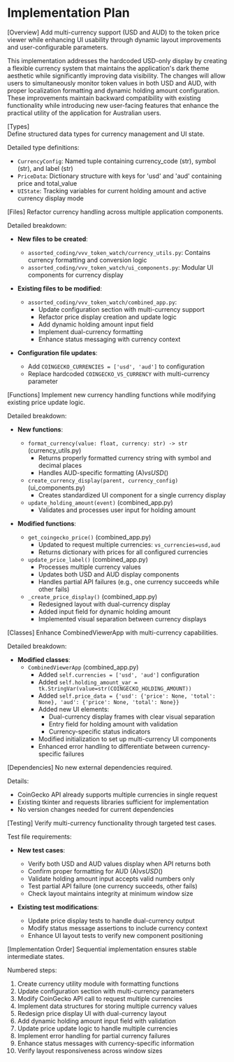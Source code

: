 # Implementation Plan

[Overview]
Add multi-currency support (USD and AUD) to the token price viewer while enhancing UI usability through dynamic layout improvements and user-configurable parameters.

This implementation addresses the hardcoded USD-only display by creating a flexible currency system that maintains the application's dark theme aesthetic while significantly improving data visibility. The changes will allow users to simultaneously monitor token values in both USD and AUD, with proper localization formatting and dynamic holding amount configuration. These improvements maintain backward compatibility with existing functionality while introducing new user-facing features that enhance the practical utility of the application for Australian users.

[Types]  
Define structured data types for currency management and UI state.

Detailed type definitions:
- `CurrencyConfig`: Named tuple containing currency_code (str), symbol (str), and label (str)
- `PriceData`: Dictionary structure with keys for 'usd' and 'aud' containing price and total_value
- `UIState`: Tracking variables for current holding amount and active currency display mode

[Files]
Refactor currency handling across multiple application components.

Detailed breakdown:
- **New files to be created**:
  - `assorted_coding/vvv_token_watch/currency_utils.py`: Contains currency formatting and conversion logic
  - `assorted_coding/vvv_token_watch/ui_components.py`: Modular UI components for currency display

- **Existing files to be modified**:
  - `assorted_coding/vvv_token_watch/combined_app.py`:
    * Update configuration section with multi-currency support
    * Refactor price display creation and update logic
    * Add dynamic holding amount input field
    * Implement dual-currency formatting
    * Enhance status messaging with currency context

- **Configuration file updates**:
  - Add `COINGECKO_CURRENCIES = ['usd', 'aud']` to configuration
  - Replace hardcoded `COINGECKO_VS_CURRENCY` with multi-currency parameter

[Functions]
Implement new currency handling functions while modifying existing price update logic.

Detailed breakdown:
- **New functions**:
  - `format_currency(value: float, currency: str) -> str` (currency_utils.py)
    * Returns properly formatted currency string with symbol and decimal places
    * Handles AUD-specific formatting (A$) vs USD ($)
  - `create_currency_display(parent, currency_config)` (ui_components.py)
    * Creates standardized UI component for a single currency display
  - `update_holding_amount(event)` (combined_app.py)
    * Validates and processes user input for holding amount

- **Modified functions**:
  - `get_coingecko_price()` (combined_app.py)
    * Updated to request multiple currencies: `vs_currencies=usd,aud`
    * Returns dictionary with prices for all configured currencies
  - `update_price_label()` (combined_app.py)
    * Processes multiple currency values
    * Updates both USD and AUD display components
    * Handles partial API failures (e.g., one currency succeeds while other fails)
  - `_create_price_display()` (combined_app.py)
    * Redesigned layout with dual-currency display
    * Added input field for dynamic holding amount
    * Implemented visual separation between currency displays

[Classes]
Enhance CombinedViewerApp with multi-currency capabilities.

Detailed breakdown:
- **Modified classes**:
  - `CombinedViewerApp` (combined_app.py)
    * Added `self.currencies = ['usd', 'aud']` configuration
    * Added `self.holding_amount_var = tk.StringVar(value=str(COINGECKO_HOLDING_AMOUNT))`
    * Added `self.price_data = {'usd': {'price': None, 'total': None}, 'aud': {'price': None, 'total': None}}`
    * Added new UI elements:
      - Dual-currency display frames with clear visual separation
      - Entry field for holding amount with validation
      - Currency-specific status indicators
    * Modified initialization to set up multi-currency UI components
    * Enhanced error handling to differentiate between currency-specific failures

[Dependencies]
No new external dependencies required.

Details:
- CoinGecko API already supports multiple currencies in single request
- Existing tkinter and requests libraries sufficient for implementation
- No version changes needed for current dependencies

[Testing]
Verify multi-currency functionality through targeted test cases.

Test file requirements:
- **New test cases**:
  - Verify both USD and AUD values display when API returns both
  - Confirm proper formatting for AUD (A$) vs USD ($)
  - Validate holding amount input accepts valid numbers only
  - Test partial API failure (one currency succeeds, other fails)
  - Check layout maintains integrity at minimum window size

- **Existing test modifications**:
  - Update price display tests to handle dual-currency output
  - Modify status message assertions to include currency context
  - Enhance UI layout tests to verify new component positioning

[Implementation Order]
Sequential implementation ensures stable intermediate states.

Numbered steps:
1. Create currency utility module with formatting functions
2. Update configuration section with multi-currency parameters
3. Modify CoinGecko API call to request multiple currencies
4. Implement data structures for storing multiple currency values
5. Redesign price display UI with dual-currency layout
6. Add dynamic holding amount input field with validation
7. Update price update logic to handle multiple currencies
8. Implement error handling for partial currency failures
9. Enhance status messages with currency-specific information
10. Verify layout responsiveness across window sizes
